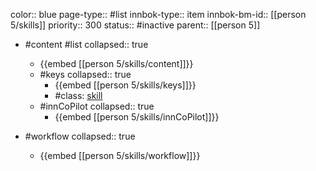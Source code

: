 color:: blue
page-type:: #list
innbok-type:: item
innbok-bm-id:: [[person 5/skills]]
priority:: 300
status:: #inactive
parent:: [[person 5]]

- #content #list
  collapsed:: true
	- {{embed [[person 5/skills/content]]}}
  - #keys
    collapsed:: true
	  - {{embed [[person 5/skills/keys]]}}
	  - #class: [skill](https://go.innbok.com/#/page/innBoK%2Fclass%2Fskill)
  - #innCoPilot
    collapsed:: true
	  - {{embed [[person 5/skills/innCoPilot]]}}

- #workflow
  collapsed:: true
	- {{embed [[person 5/skills/workflow]]}}






